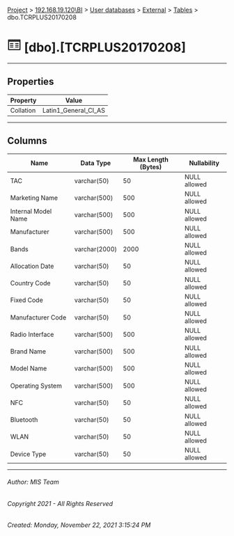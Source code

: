 #### 

[Project](../../../../index.md) > [192.168.19.120\\BI](../../../index.md) > [User databases](../../index.md) > [External](../index.md) > [Tables](Tables.md) > dbo.TCRPLUS20170208

# ![Tables](../../../../Images/Table32.png) [dbo].[TCRPLUS20170208]

---

## <a name="#properties"></a>Properties

| Property | Value |
|---|---|
| Collation | Latin1_General_CI_AS |


---

## <a name="#columns"></a>Columns

| Name | Data Type | Max Length (Bytes) | Nullability |
|---|---|---|---|
| TAC | varchar(50) | 50 | NULL allowed |
| Marketing Name | varchar(500) | 500 | NULL allowed |
| Internal Model Name | varchar(500) | 500 | NULL allowed |
| Manufacturer | varchar(500) | 500 | NULL allowed |
| Bands | varchar(2000) | 2000 | NULL allowed |
| Allocation Date | varchar(50) | 50 | NULL allowed |
| Country Code | varchar(50) | 50 | NULL allowed |
| Fixed Code | varchar(50) | 50 | NULL allowed |
| Manufacturer Code | varchar(50) | 50 | NULL allowed |
| Radio Interface | varchar(500) | 500 | NULL allowed |
| Brand Name | varchar(500) | 500 | NULL allowed |
| Model Name | varchar(500) | 500 | NULL allowed |
| Operating System | varchar(500) | 500 | NULL allowed |
| NFC | varchar(50) | 50 | NULL allowed |
| Bluetooth | varchar(50) | 50 | NULL allowed |
| WLAN | varchar(50) | 50 | NULL allowed |
| Device Type | varchar(50) | 50 | NULL allowed |


---

###### Author:  MIS Team

###### Copyright 2021 - All Rights Reserved

###### Created: Monday, November 22, 2021 3:15:24 PM

